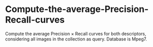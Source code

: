 # Compute-the-average-Precision-Recall-curves
Compute the average Precision × Recall curves for both descriptors, considering all images in the collection as query. Database is Mpeg7.
